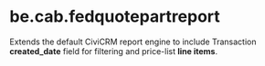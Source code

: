 # be.cab.fedquotepartreport
Extends the default CiviCRM report engine to include Transaction **created_date** field for filtering and price-list **line items**.
